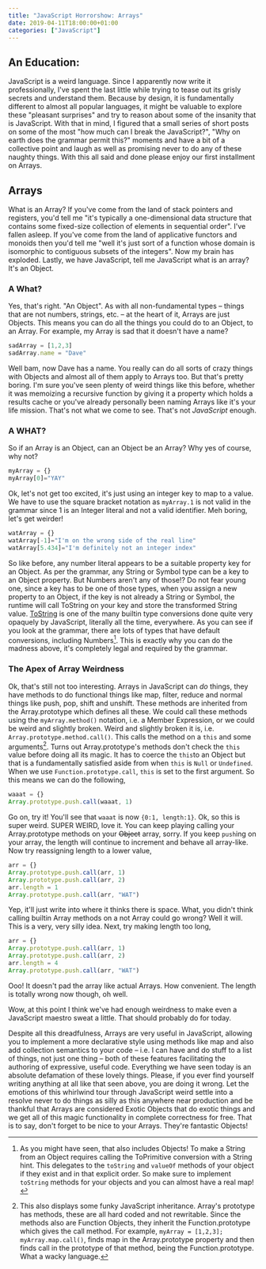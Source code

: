 ```yaml
---
title: "JavaScript Horrorshow: Arrays"
date: 2019-04-11T18:00:00+01:00
categories: ["JavaScript"]
---
```


## An Education:
JavaScript is a weird language. Since I apparently now write it professionally, I've spent the last little while trying to tease out its grisly secrets and understand them. Because by design, it is fundamentally different to almost all popular languages, it might be valuable to explore these "pleasant surprises" and try to reason about some of the insanity that is JavaScript. With that in mind, I figured that a small series of short posts on some of the most "how much can I break the JavaScript?", "Why on earth does the grammar permit this?" moments and have a bit of a collective point and laugh as well as promising never to do any of these naughty things. With this all said and done please enjoy our first installment on Arrays.

## Arrays
What is an Array? If you've come from the land of stack pointers and registers, you'd tell me "it's typically a one-dimensional data structure that contains some fixed-size collection of elements in sequential order". I've fallen asleep. If you've come from the land of applicative functors and monoids then you'd tell me "well it's just sort of a function whose domain is isomorphic to contiguous subsets of the integers". Now my brain has exploded. Lastly, we have JavaScript, tell me JavaScript what is an array? It's an Object.

### A What?
Yes, that's right. "An Object". As with all non-fundamental types &ndash; things that are not numbers, strings, etc. &ndash; at the heart of it, Arrays are just Objects. This means you can do all the things you could do to an Object, to an Array. For example, my Array is sad that it doesn't have a name? 
```javascript
sadArray = [1,2,3]
sadArray.name = "Dave"
```
Well bam, now Dave has a name. You really can do all sorts of crazy things with Objects and almost all of them apply to Arrays too. But that's pretty boring. I'm sure you've seen plenty of weird things like this before, whether it was memoizing a recursive function by giving it a property which holds a results cache or you've already personally been naming Arrays like it's your life mission. That's not what we come to see. That's not _JavaScript_ enough.

### A WHAT?
So if an Array is an Object, can an Object be an Array? Why yes of course, why not?
```javascript
myArray = {}
myArray[0]="YAY"
```
Ok, let's not get too excited, it's just using an integer key to map to a value. We have to use the square bracket notation as `myArray.1` is not valid in the grammar since 1 is an Integer literal and not a valid identifier. Meh boring, let's get weirder!
```javascript
watArray = {}
watArray[-1]="I'm on the wrong side of the real line"
watArray[5.434]="I'm definitely not an integer index"
```
So like before, any number literal appears to be a suitable property key for an Object. As per the grammar, any String or Symbol type can be a key to an Object property. But Numbers aren't any of those!? Do not fear young one, since a key has to be one of those types, when you assign a new property to an Object, if the key is not already a String or Symbol, the runtime will call ToString on your key and store the transformed String value. [ToString](https://www.ecma-international.org/ecma-262/9.0/index.html#sec-tostring) is one of the many builtin type conversions done quite very opaquely by JavaScript, literally all the time, everywhere. As you can see if you look at the grammar, there are lots of types that have default conversions, including Numbers[^1]. This is exactly why you can do the madness above, it's completely legal and required by the grammar.

### The Apex of Array Weirdness
Ok, that's still not too interesting. Arrays in JavaScript can _do_ things, they have methods to do functional things like map, filter, reduce and normal things like push, pop, shift and unshift. These methods are inherited from the Array.prototype which defines all these. We could call these methods using the `myArray.method()` notation, i.e. a Member Expression, or we could be weird and slightly broken. Weird and slightly broken it is, i.e. `Array.prototype.method.call()`. This calls the method on a `this` and some arguments[^2]. Turns out Array.prototype's methods don't check the `this` value before doing all its magic. It has to coerce the `this`to an Object but that is a fundamentally satisfied aside from when `this` is `Null` or `Undefined`. When we use `Function.prototype.call`, `this` is set to the first argument. So this means we can do the following,
```javascript
waaat = {}
Array.prototype.push.call(waaat, 1)
```
Go on, try it! You'll see that `waaat` is now `{0:1, length:1}`. Ok, so this is super weird. SUPER WEIRD, love it. You can keep playing calling your Array.prototype methods on your ~~Object~~ array, sorry. If you keep `push`ing on your array, the length will continue to increment and behave all array-like. Now try reassigning length to a lower value,
```javascript
arr = {}
Array.prototype.push.call(arr, 1)
Array.prototype.push.call(arr, 2)
arr.length = 1
Array.prototype.push.call(arr, "WAT")
```
Yep, it'll just write into where it thinks there is space. What, you didn't think calling builtin Array methods on a not Array could go wrong? Well it will. This is a very, very silly idea. Next, try making length too long,
```javascript
arr = {}
Array.prototype.push.call(arr, 1)
Array.prototype.push.call(arr, 2)
arr.length = 4
Array.prototype.push.call(arr, "WAT")
```
Ooo! It doesn't pad the array like actual Arrays. How convenient. The length is totally wrong now though, oh well. 

Wow, at this point I think we've had enough weirdness to make even a JavaScript maestro sweat a little. That should probably do for today.

Despite all this dreadfulness, Arrays are very useful in JavaScript, allowing you to implement a more declarative style using methods like map and also add collection semantics to your code &ndash; i.e. I can have and do stuff to a list of things, not just one thing &ndash; both of these features facilitating the authoring of expressive, useful code. Everything we have seen today is an absolute defamation of these lovely things. Please, if you ever find yourself writing anything at all like that seen above, you are doing it wrong. Let the emotions of this whirlwind tour through JavaScript weird settle into a resolve never to do things as silly as this anywhere near production and be thankful that Arrays are considered Exotic Objects that do exotic things and we get all of this magic functionality in complete correctness for free. That is to say, don't forget to be nice to your Arrays. They're fantastic Objects!

[^1]: As you might have seen, that also includes Objects! To make a String from an Object requires calling the ToPrimitive conversion with a String hint. This delegates to the `toString` and `valueOf` methods of your object if they exist and in that explicit order. So make sure to implement `toString` methods for your objects and you can almost have a real map!

[^2]: This also displays some funky JavaScript inheritance. Array's prototype has methods, these are all hard coded and not rewritable. Since the methods also are Function Objects, they inherit the Function.prototype which gives the call method. For example, `myArray = [1,2,3]; myArray.map.call()`, finds map in the Array.prototype property and then finds call in the prototype of that method, being the Function.prototype. What a wacky language.
